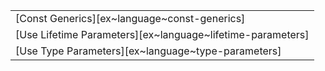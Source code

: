 ||
|---|
| [Const Generics][ex~language~const-generics] |
| [Use Lifetime Parameters][ex~language~lifetime-parameters] |
| [Use Type Parameters][ex~language~type-parameters] |
